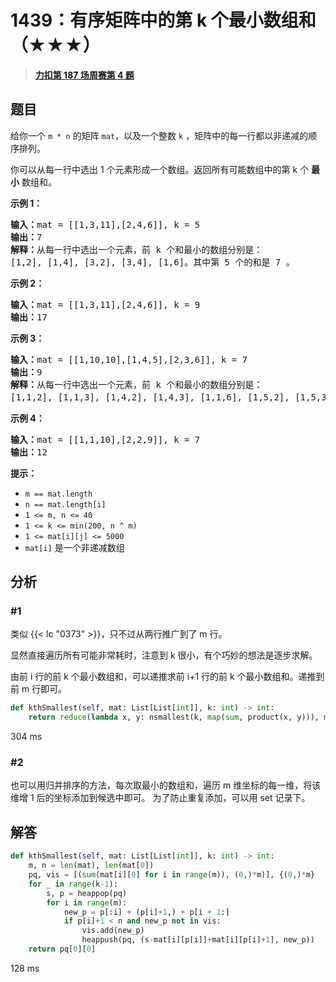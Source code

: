 # 1439：有序矩阵中的第 k 个最小数组和（★★★）


> <u>**[力扣第 187 场周赛第 4 题](https://leetcode.cn/problems/find-the-kth-smallest-sum-of-a-matrix-with-sorted-rows/)**</u>

## 题目

<p>给你一个 <code>m * n</code> 的矩阵 <code>mat</code>，以及一个整数 <code>k</code> ，矩阵中的每一行都以非递减的顺序排列。</p>

<p>你可以从每一行中选出 1 个元素形成一个数组。返回所有可能数组中的第 k 个 <strong>最小</strong> 数组和。</p>



<p><strong>示例 1：</strong></p>

<pre><strong>输入：</strong>mat = [[1,3,11],[2,4,6]], k = 5
<strong>输出：</strong>7
<strong>解释：</strong>从每一行中选出一个元素，前 k 个和最小的数组分别是：
[1,2], [1,4], [3,2], [3,4], [1,6]。其中第 5 个的和是 7 。  </pre>

<p><strong>示例 2：</strong></p>

<pre><strong>输入：</strong>mat = [[1,3,11],[2,4,6]], k = 9
<strong>输出：</strong>17
</pre>

<p><strong>示例 3：</strong></p>

<pre><strong>输入：</strong>mat = [[1,10,10],[1,4,5],[2,3,6]], k = 7
<strong>输出：</strong>9
<strong>解释：</strong>从每一行中选出一个元素，前 k 个和最小的数组分别是：
[1,1,2], [1,1,3], [1,4,2], [1,4,3], [1,1,6], [1,5,2], [1,5,3]。其中第 7 个的和是 9 。
</pre>

<p><strong>示例 4：</strong></p>

<pre><strong>输入：</strong>mat = [[1,1,10],[2,2,9]], k = 7
<strong>输出：</strong>12
</pre>



<p><strong>提示：</strong></p>

<ul>
<li><code>m == mat.length</code></li>
<li><code>n == mat.length[i]</code></li>
<li><code>1 &lt;= m, n &lt;= 40</code></li>
<li><code>1 &lt;= k &lt;= min(200, n ^ m)</code></li>
<li><code>1 &lt;= mat[i][j] &lt;= 5000</code></li>
<li><code>mat[i]</code> 是一个非递减数组</li>
</ul>


## 分析

### #1

类似 {{< lc "0373" >}}，只不过从两行推广到了 m 行。

显然直接遍历所有可能非常耗时，注意到 k 很小，有个巧妙的想法是逐步求解。

由前 i 行的前 k 个最小数组和，可以递推求前 i+1 行的前 k 个最小数组和。递推到前 m 行即可。

```python
def kthSmallest(self, mat: List[List[int]], k: int) -> int:
	return reduce(lambda x, y: nsmallest(k, map(sum, product(x, y))), mat)[-1]
```

304 ms

### #2

也可以用归并排序的方法，每次取最小的数组和，遍历 m 维坐标的每一维，将该维增 1 后的坐标添加到候选中即可。
为了防止重复添加，可以用 set 记录下。

## 解答

```python
def kthSmallest(self, mat: List[List[int]], k: int) -> int:
	m, n = len(mat), len(mat[0])
	pq, vis = [(sum(mat[i][0] for i in range(m)), (0,)*m)], {(0,)*m}
	for _ in range(k-1):
		s, p = heappop(pq)
		for i in range(m):
			new_p = p[:i] + (p[i]+1,) + p[i + 1:]
			if p[i]+1 < n and new_p not in vis:
				vis.add(new_p)
				heappush(pq, (s-mat[i][p[i]]+mat[i][p[i]+1], new_p))
	return pq[0][0]
```

128 ms


